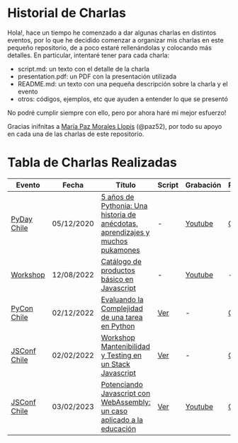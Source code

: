 # Historial de Charlas

Hola!, hace un tiempo he comenzado a dar algunas charlas en distintos eventos, por lo que he decidido comenzar a organizar mis charlas en este pequeño repositorio, de a poco estaré rellenándolas y colocando más detalles. En particular, intentaré tener para cada charla:

* script.md: un texto con el detalle de la charla
* presentation.pdf: un PDF con la presentación utilizada
* README.md: un texto con una pequeña descripción sobre la charla y el evento
* otros: códigos, ejemplos, etc que ayuden a entender lo que se presentó

No podré cumplir siempre con ello, pero por ahora haré mi mejor esfuerzo!

Gracias inifnitas a [María Paz Morales Llopis](https://cl.linkedin.com/in/mp-morales-llopis) (@paz52), por todo su apoyo en cada una de las charlas de este repositorio.

# Tabla de Charlas Realizadas

| Evento | Fecha | Título | Script | Grabación | Presentación |
|---------|-------|--------|--------|-----------|-------------|
| [PyDay Chile](https://pyday.cl/2020/) | 05/12/2020 | [5 años de Pythonia: Una historia de anécdotas, aprendizajes y muchos pukamones](./5%20a%C3%B1os%20de%20Pythonia-%20Una%20historia%20de%20anecdotas%2C%20aprendizajes%20y%20muchos%20pukamones/) | - | [Youtube](https://www.youtube.com/watch?v=LK0X2C4t-Ow) | [Canva](https://www.canva.com/design/DAEPa2mwknI/6Ok0eAlrZN-DHiJWY4tAvw/view?utm_content=DAEPa2mwknI&utm_campaign=designshare&utm_medium=link2&utm_source=sharebutton) |
| [Workshop]((https://www.youtube.com/watch?v=FKWjiaTEgNA)) | 12/08/2022 | [Catálogo de productos básico en Javascript](https://www.youtube.com/watch?v=FKWjiaTEgNA) | - | [Youtube](https://www.youtube.com/watch?v=FKWjiaTEgNA) | - |
| [PyCon Chile](https://www.instagram.com/p/ClmlWJWPgb7/?hl=es) | 02/12/2022 | [Evaluando la Complejidad de una tarea en Python](./Evaluando%20la%20Complejidad%20de%20una%20tarea%20en%20Python/) | [Ver](./Evaluando%20la%20Complejidad%20de%20una%20tarea%20en%20Python/script.md) | - | [Canva](https://www.canva.com/design/DAFTeaIVCxg/DRn_ZORWx0Zh1nnztemovQ/view?utm_content=DAFTeaIVCxg&utm_campaign=designshare&utm_medium=link2&utm_source=sharebutton)
| [JSConf Chile](https://jsconf.cl/) | 02/02/2022 | [Workshop Mantenibilidad y Testing en un Stack Javascript](./Workshop%20Mantenibilidad%20y%20Testing%20en%20un%20Stack%20Javascript/) | [Ver](./Workshop%20Mantenibilidad%20y%20Testing%20en%20un%20Stack%20Javascript/script.md) | - | [Canva](https://www.canva.com/design/DAFUxKPWyhA/NxaBBLlzd67PwZoFGsVNjg/view?utm_content=DAFUxKPWyhA&utm_campaign=designshare&utm_medium=link&utm_source=homepage_design_menu)
| [JSConf Chile](https://jsconf.cl/) | 03/02/2023 | [Potenciando Javascript con WebAssembly: un caso aplicado a la educación](./Potenciando%20Javascript%20con%20WebAssembly%20-%20un%20caso%20aplicado%20a%20la%20educacion/) | [Ver](./Potenciando%20Javascript%20con%20WebAssembly%20-%20un%20caso%20aplicado%20a%20la%20educacion/script.md) | [Youtube](https://youtu.be/BuHaQXCHCMg?t=6552) | [Canva](https://www.canva.com/design/DAFY7qtHmv0/yYGiXMVu7_MYjqyQPOQamg/view?utm_content=DAFY7qtHmv0&utm_campaign=designshare&utm_medium=link&utm_source=homepage_design_menu)